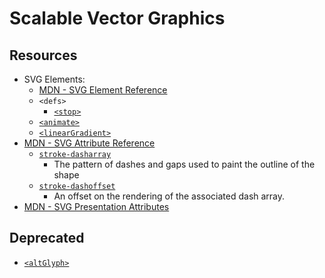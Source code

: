 # Scalable Vector Graphics

## Resources

- SVG Elements:
    - [MDN - SVG Element Reference](https://developer.mozilla.org/en-US/docs/Web/SVG/Element)
    - `<defs>`
        - [`<stop>`](https://developer.mozilla.org/en-US/docs/Web/SVG/Element/stop)
    - [`<animate>`](https://developer.mozilla.org/en-US/docs/Web/SVG/Element/animate)
    - [`<linearGradient>`](https://developer.mozilla.org/en-US/docs/Web/SVG/Element/linearGradient)
- [MDN - SVG Attribute Reference](https://developer.mozilla.org/en-US/docs/Web/SVG/Attribute)
    - [`stroke-dasharray`](https://developer.mozilla.org/en-US/docs/Web/SVG/Attribute/stroke-dasharray)
        - The pattern of dashes and gaps used to paint the outline of the shape
    - [`stroke-dashoffset`](https://developer.mozilla.org/en-US/docs/Web/SVG/Attribute/stroke-dashoffset)
        - An offset on the rendering of the associated dash array.
- [MDN - SVG Presentation Attributes](https://developer.mozilla.org/en-US/docs/Web/SVG/Attribute/Presentation)

## Deprecated

- [`<altGlyph>`](https://developer.mozilla.org/en-US/docs/Web/SVG/Element/altGlyph)
